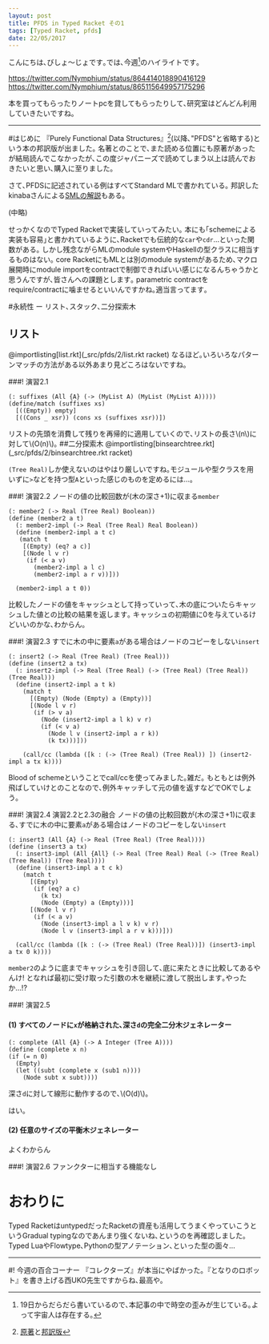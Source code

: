 ```yaml
---
layout: post
title: PFDS in Typed Racket その1
tags: [Typed Racket, pfds]
date: 22/05/2017
---
```

<!--sectionize on-->

こんにちは､びしょ〜じょです｡では､今週[^1]のハイライトです｡

https://twitter.com/Nymphium/status/864414018890416129
https://twitter.com/Nymphium/status/865115649957175296

本を買ってもらったりノートpcを貸してもらったりして､研究室はどんどん利用していきたいですね｡

---
#はじめに
『Purely Functional Data Structures』[^2](以降､"PFDS"と省略する)という本の邦訳版が出ました｡
名著とのことで､また読める位置にも原著があったが結局読んでこなかったが､この度ジャパニーズで読めてしまう以上は読んでおきたいと思い､購入に至りました｡

さて､PFDSに記述されている例はすべてStandard MLで書かれている｡
邦訳したkinabaさんによる[SMLの解説](http://topcoder.g.hatena.ne.jp/cafelier/20170428/1493389565)もある｡

(中略)

せっかくなのでTyped Racketで実装していってみたい｡
本にも｢schemeによる実装も容易｣と書かれているように､Racketでも伝統的な`car`や`cdr`…といった関数がある｡
しかし残念ながらMLのmodule systemやHaskellの型クラスに相当するものはない｡
core RacketにもMLとは別のmodule systemがあるため､マクロ展開時にmodule importをcontractで制御できればいい感じになるんちゃうかと思うんですが､皆さんへの課題とします｡
parametric contractをrequire/contractに噛ませるといいんですかね｡適当言ってます｡

#永続性 ー リスト､スタック､二分探索木
## リスト
@importlisting[list.rkt](_src/pfds/2/list.rkt racket)
なるほど｡いろいろなパターンマッチの方法がある以外あまり見どころはないですね｡

###! 演習2.1

```racket
(: suffixes (All {A} (-> (MyList A) (MyList (MyList A)))))
(define/match (suffixes xs)
  [((Empty)) empty]
  [((Cons _ xsr)) (cons xs (suffixes xsr))])
```

リストの先頭を消費して残りを再帰的に適用していくので､リストの長さ\\(n\\)に対して\\(O(n)\\)｡
##二分探索木
@importlisting[binsearchtree.rkt](_src/pfds/2/binsearchtree.rkt racket)

`(Tree Real)`しか使えないのはやはり厳しいですね｡モジュールや型クラスを用いずに`>`などを持つ型`A`といった感じのものを定めるには…｡

###! 演習2.2 ノードの値の比較回数が(木の深さ+1)に収まる`member`
```racket
(: member2 (-> Real (Tree Real) Boolean))
(define (member2 a t)
  (: member2-impl (-> Real (Tree Real) Real Boolean))
  (define (member2-impl a t c)
   (match t
    [(Empty) (eq? a c)]
    [(Node l v r)
     (if (< a v)
       (member2-impl a l c)
       (member2-impl a r v))]))

  (member2-impl a t 0))
```

比較したノードの値をキャッシュとして持っていって､木の底についたらキャッシュした値との比較の結果を返します｡
キャッシュの初期値に0を与えているけどいいのかな､わからん｡

###! 演習2.3 すでに木の中に要素`a`がある場合はノードのコピーをしない`insert` 
```racket
(: insert2 (-> Real (Tree Real) (Tree Real)))
(define (insert2 a tx)
  (: insert2-impl (-> Real (Tree Real) (-> (Tree Real) (Tree Real)) (Tree Real)))
  (define (insert2-impl a t k)
    (match t
      [(Empty) (Node (Empty) a (Empty))]
      [(Node l v r)
       (if (> v a)
         (Node (insert2-impl a l k) v r)
         (if (< v a)
           (Node l v (insert2-impl a r k))
           (k tx)))]))
 
    (call/cc (lambda ([k : (-> (Tree Real) (Tree Real)) ]) (insert2-impl a tx k))))
```

Blood of schemeということでcall/ccを使ってみました｡雑だ｡
もともとは例外飛ばしていけとのことなので､例外キャッチして元の値を返すなどでOKでしょう｡

###! 演習2.4 演習2.2と2.3の融合 ノードの値の比較回数が(木の深さ+1)に収まる､すでに木の中に要素`a`がある場合はノードのコピーをしない`insert`
```racket
(: insert3 (All {A} (-> Real (Tree Real) (Tree Real))))
(define (insert3 a tx)
  (: insert3-impl (All {All} (-> Real (Tree Real) Real (-> (Tree Real) (Tree Real)) (Tree Real))))
  (define (insert3-impl a t c k)
    (match t
      [(Empty)
       (if (eq? a c)
         (k tx)
         (Node (Empty) a (Empty)))]
      [(Node l v r)
       (if (< a v)
         (Node (insert3-impl a l v k) v r)
         (Node l v (insert3-impl a r v k)))]))

  (call/cc (lambda ([k : (-> (Tree Real) (Tree Real))]) (insert3-impl a tx 0 k))))
```

`member2`のように底までキャッシュを引き回して､底に来たときに比較してあるやんけ! となれば最初に受け取った引数の木を継続に渡して脱出します｡やったか…!?

###! 演習2.5
#### (1) すべてのノードに`x`が格納された､深さ`d`の完全二分木ジェネレーター

```racket
(: complete (All {A} (-> A Integer (Tree A))))
(define (complete x n)
(if (= n 0)
  (Empty)
  (let ((subt (complete x (sub1 n))))
    (Node subt x subt))))
```

深さ`d`に対して線形に動作するので､\\(O(d)\\)｡

はい｡
#### (2) 任意のサイズの平衡木ジェネレーター
よくわからん

###! 演習2.6
ファンクターに相当する機能なし

# おわりに
Typed RacketはuntypedだったRacketの資産も活用してうまくやっていこうというGradual typingなのであんまり強くないね､というのを再確認しました｡
Typed LuaやFlowtype､Pythonの型アノテーション､といった型の面々…

---
#! 今週の百合コーナー
『コレクターズ』が本当にやばかった｡『となりのロボット』を書き上げる西UKO先生ですからね､最高や｡

[^1]: 19日からだらだら書いているので､本記事の中で時空の歪みが生じている｡よって宇宙人は存在する｡
[^2]: [原著](https://www.amazon.co.jp/Purely-Fun-Structures-Chris-Okasaki/dp/0521663504/)と[邦訳版](https://www.amazon.co.jp/gp/product/4048930567/)
